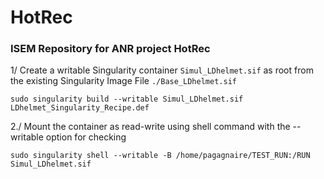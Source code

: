 # HotRec
### ISEM Repository for ANR project HotRec

1/ Create a writable Singularity container `Simul_LDhelmet.sif` as root from the existing Singularity Image File `./Base_LDhelmet.sif`

`sudo singularity build --writable Simul_LDhelmet.sif LDhelmet_Singularity_Recipe.def`

2./ Mount the container as read-write using shell command with the --writable option for checking

`sudo singularity shell --writable -B /home/pagagnaire/TEST_RUN:/RUN Simul_LDhelmet.sif`

